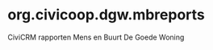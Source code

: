 org.civicoop.dgw.mbreports
==========================

CiviCRM rapporten Mens en Buurt De Goede Woning
